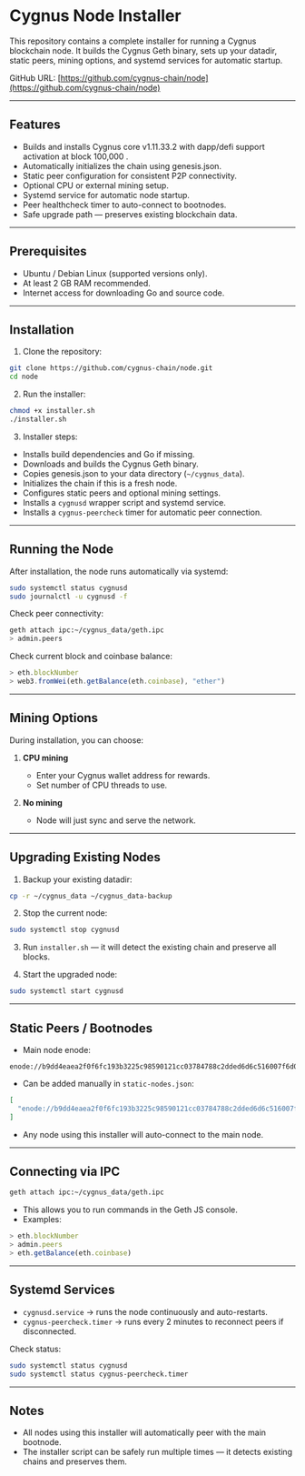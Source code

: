 # Cygnus Node Installer

This repository contains a complete installer for running a Cygnus blockchain node. It builds the Cygnus Geth binary, sets up your datadir, static peers, mining options, and systemd services for automatic startup.

GitHub URL: [https://github.com/cygnus-chain/node](https://github.com/cygnus-chain/node)

---

## Features

* Builds and installs Cygnus core v1.11.33.2 with dapp/defi support activation at block 100,000 .
* Automatically initializes the chain using genesis.json.
* Static peer configuration for consistent P2P connectivity.
* Optional CPU or external mining setup.
* Systemd service for automatic node startup.
* Peer healthcheck timer to auto-connect to bootnodes.
* Safe upgrade path — preserves existing blockchain data.

---

## Prerequisites

* Ubuntu / Debian Linux (supported versions only).
* At least 2 GB RAM recommended.
* Internet access for downloading Go and source code.

---

## Installation

1. Clone the repository:

```bash
git clone https://github.com/cygnus-chain/node.git
cd node
```

2. Run the installer:

```bash
chmod +x installer.sh
./installer.sh
```

3. Installer steps:

* Installs build dependencies and Go if missing.
* Downloads and builds the Cygnus Geth binary.
* Copies genesis.json to your data directory (`~/cygnus_data`).
* Initializes the chain if this is a fresh node.
* Configures static peers and optional mining settings.
* Installs a `cygnusd` wrapper script and systemd service.
* Installs a `cygnus-peercheck` timer for automatic peer connection.

---

## Running the Node

After installation, the node runs automatically via systemd:

```bash
sudo systemctl status cygnusd
sudo journalctl -u cygnusd -f
```

Check peer connectivity:

```bash
geth attach ipc:~/cygnus_data/geth.ipc
> admin.peers
```

Check current block and coinbase balance:

```javascript
> eth.blockNumber
> web3.fromWei(eth.getBalance(eth.coinbase), "ether")
```

---

## Mining Options

During installation, you can choose:

1. **CPU mining**

   * Enter your Cygnus wallet address for rewards.
   * Set number of CPU threads to use.

2. **No mining**

   * Node will just sync and serve the network.

---

## Upgrading Existing Nodes

1. Backup your existing datadir:

```bash
cp -r ~/cygnus_data ~/cygnus_data-backup
```

2. Stop the current node:

```bash
sudo systemctl stop cygnusd
```

3. Run `installer.sh` — it will detect the existing chain and preserve all blocks.

4. Start the upgraded node:

```bash
sudo systemctl start cygnusd
```

---

## Static Peers / Bootnodes

* Main node enode:

```text
enode://b9dd4eaea2f0f6fc193b3225c98590121cc03784788c2dded6d6c516007f6d06dc32f9b33fb2f084cdc71d05b5b035128d218c2cf1f4e44d8dda412078816901@88.99.217.236:30303
```

* Can be added manually in `static-nodes.json`:

```json
[
  "enode://b9dd4eaea2f0f6fc193b3225c98590121cc03784788c2dded6d6c516007f6d06dc32f9b33fb2f084cdc71d05b5b035128d218c2cf1f4e44d8dda412078816901@88.99.217.236:30303"
]
```

* Any node using this installer will auto-connect to the main node.

---

## Connecting via IPC

```bash
geth attach ipc:~/cygnus_data/geth.ipc
```

* This allows you to run commands in the Geth JS console.
* Examples:

```javascript
> eth.blockNumber
> admin.peers
> eth.getBalance(eth.coinbase)
```

---

## Systemd Services

* `cygnusd.service` → runs the node continuously and auto-restarts.
* `cygnus-peercheck.timer` → runs every 2 minutes to reconnect peers if disconnected.

Check status:

```bash
sudo systemctl status cygnusd
sudo systemctl status cygnus-peercheck.timer
```

---

## Notes

* All nodes using this installer will automatically peer with the main bootnode.
* The installer script can be safely run multiple times — it detects existing chains and preserves them.
